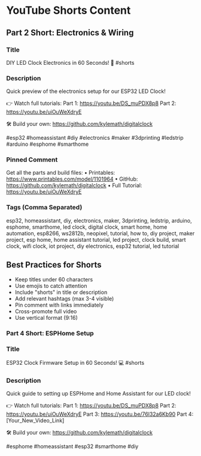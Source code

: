 # YouTube Shorts Content

## Part 2 Short: Electronics & Wiring

### Title

DIY LED Clock Electronics in 60 Seconds! 🔌 #shorts

### Description

Quick preview of the electronics setup for our ESP32 LED Clock!

👉 Watch full tutorials:
Part 1: https://youtu.be/DS_muPDX8p8
Part 2: https://youtu.be/uiOuWeXdryE

🛠️ Build your own:
https://github.com/kylemath/digitalclock

#esp32 #homeassistant #diy #electronics #maker #3dprinting #ledstrip #arduino #esphome #smarthome

### Pinned Comment

Get all the parts and build files:
• Printables: https://www.printables.com/model/1101964
• GitHub: https://github.com/kylemath/digitalclock
• Full Tutorial: https://youtu.be/uiOuWeXdryE

### Tags (Comma Separated)

esp32, homeassistant, diy, electronics, maker, 3dprinting, ledstrip, arduino, esphome, smarthome, led clock, digital clock, smart home, home automation, esp8266, ws2812b, neopixel, tutorial, how to, diy project, maker project, esp home, home assistant tutorial, led project, clock build, smart clock, wifi clock, iot project, diy electronics, esp32 tutorial, led tutorial

## Best Practices for Shorts

- Keep titles under 60 characters
- Use emojis to catch attention
- Include "shorts" in title or description
- Add relevant hashtags (max 3-4 visible)
- Pin comment with links immediately
- Cross-promote full video
- Use vertical format (9:16)

### Part 4 Short: ESPHome Setup

### Title

ESP32 Clock Firmware Setup in 60 Seconds! 💻 #shorts

### Description

Quick guide to setting up ESPHome and Home Assistant for our LED clock!

👉 Watch full tutorials:
Part 1: https://youtu.be/DS_muPDX8p8
Part 2: https://youtu.be/uiOuWeXdryE
Part 3: https://youtu.be/76l32a6Kb90
Part 4: [Your_New_Video_Link]

🛠️ Build your own:
https://github.com/kylemath/digitalclock

#esphome #homeassistant #esp32 #smarthome #diy
